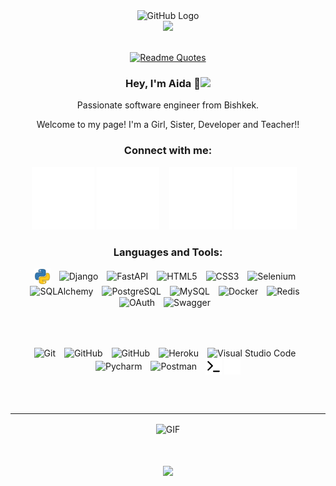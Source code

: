 <div align="center">
<img src="https://github.com/raghavk16/raghavk16/blob/master/octo.gif" alt="GitHub Logo" width="150" height="150" />
</div>

<div align="center">
<img src="https://readme-typing-svg.demolab.com?font=Inconsolata&weight=500&size=50&duration=4000&pause=300&color=F67AC0&center=true&vCenter=true&multiline=true&repeat=false&random=false&width=1300&height=140&lines=Hello+hello;from+a+tech+girl+and+python+lover+%E2%9C%A9" width="70%" />
<br><br>

[![Readme Quotes](https://quotes-github-readme.vercel.app/api?type=horizontal&theme=dracula)](https://github.com/piyushsuthar/github-readme-quotes)

### Hey, I'm Aida 🩷<img src="https://media.giphy.com/media/mGcNjsfWAjY5AEZNw6/giphy.gif" width="50">


Passionate software engineer from Bishkek.

Welcome to my page!
I'm a Girl, Sister, Developer and Teacher!!

### Connect with me:

[![website](./img/icons8-gmail-2.svg)](https://www.youtube.com/channel/UCju-cFSDZEKTS6SJJApA48g#gh-light-mode-only)
[![website](./img/icons8-gmail-2.svg)](https://www.youtube.com/channel/UCju-cFSDZEKTS6SJJApA48g#gh-dark-mode-only)
&nbsp;&nbsp;
[![website](./img/icons8-линкедин.svg)](https://www.linkedin.com/in/aida-osmonova#gh-light-mode-only)
[![website](./img/icons8-линкедин.svg)](https://www.linkedin.com/in/aida-osmonova#gh-dark-mode-only)
&nbsp;&nbsp;



### Languages and Tools:

<div style="text-align: center;">
  <img align="center" alt="Python" width="26px" src="img/4518857_python_icon.svg" style="padding-right:10px;" />
  <img align="center" alt="Django" width="26px" src="https://cdn.jsdelivr.net/gh/devicons/devicon@latest/icons/django/django-plain.svg" style="padding-right:10px;" />
  <img align="center" alt="FastAPI" width="26px" src="https://cdn.jsdelivr.net/gh/devicons/devicon@latest/icons/fastapi/fastapi-original.svg" style="padding-right:10px;" />
  <img align="center" alt="HTML5" width="26px" src="https://cdn.jsdelivr.net/gh/devicons/devicon/icons/html5/html5-original.svg" style="padding-right:10px;" />
  <img align="center" alt="CSS3" width="26px" src="https://cdn.jsdelivr.net/gh/devicons/devicon/icons/css3/css3-original.svg" style="padding-right:10px;" />
  <img align="center" alt="Selenium" width="26px" src="https://cdn.jsdelivr.net/gh/devicons/devicon@latest/icons/selenium/selenium-original.svg" style="padding-right:10px;" />
  <img align="center" alt="SQLAlchemy" width="26px" src="https://cdn.jsdelivr.net/gh/devicons/devicon@latest/icons/sqlalchemy/sqlalchemy-original.svg" style="padding-right:10px;" />
  <img align="center" alt="PostgreSQL" width="26px" src="https://cdn.jsdelivr.net/gh/devicons/devicon@latest/icons/postgresql/postgresql-original.svg" style="padding-right:10px;" />
  <img align="center" alt="MySQL" width="26px" src="https://cdn.jsdelivr.net/gh/devicons/devicon/icons/mysql/mysql-original.svg" style="padding-right:10px;" />
  <img align="center" alt="Docker" width="26px" src="https://cdn.jsdelivr.net/gh/devicons/devicon@latest/icons/docker/docker-original.svg" style="padding-right:10px;" />
  <img align="center" alt="Redis" width="26px" src="https://cdn.jsdelivr.net/gh/devicons/devicon@latest/icons/redis/redis-original.svg" style="padding-right:10px;" />
  <img align="center" alt="OAuth" width="26px" src="https://cdn.jsdelivr.net/gh/devicons/devicon@latest/icons/oauth/oauth-original.svg" style="padding-right:10px;" />
  <img align="center" alt="Swagger" width="26px" src="https://cdn.jsdelivr.net/gh/devicons/devicon@latest/icons/swagger/swagger-original.svg" style="padding-right:10px;" />
  
  <br><br>
  
  <img align="center" alt="Git" width="26px" src="https://cdn.jsdelivr.net/gh/devicons/devicon/icons/git/git-original.svg" style="padding-right:10px;" />
  <img align="center" alt="GitHub" width="26px" src="https://user-images.githubusercontent.com/3369400/139447912-e0f43f33-6d9f-45f8-be46-2df5bbc91289.png" style="padding-right:10px;" />
  <img align="center" alt="GitHub" width="26px" src="https://user-images.githubusercontent.com/3369400/139448065-39a229ba-4b06-434b-bc67-616e2ed80c8f.png" style="padding-right:10px;" />
  <img align="center" alt="Heroku" width="26px" src="https://cdn.jsdelivr.net/gh/devicons/devicon@latest/icons/heroku/heroku-original.svg" style="padding-right:10px;" />
  <img align="center" alt="Visual Studio Code" width="26px" src="https://cdn.jsdelivr.net/gh/devicons/devicon/icons/vscode/vscode-original.svg" style="padding-right:10px;" />
  <img align="center" alt="Pycharm" width="26px" src="https://cdn.jsdelivr.net/gh/devicons/devicon@latest/icons/pycharm/pycharm-original.svg" style="padding-right:10px;" />
  <img align="center" alt="Postman" width="26px" src="https://cdn.jsdelivr.net/gh/devicons/devicon@latest/icons/postman/postman-original.svg" style="padding-right:10px;" />
  <img align="center" alt="Terminal" width="26px" src="./img/terminal-light.svg" />
  <img align="center" alt="Terminal" width="26px" src="./img/terminal-dark.svg" />
  
  <br><br>
</div>


---

<img align="center" alt="GIF" src="https://media.giphy.com/media/hrSFdM4rg8VFpXyz2m/giphy.gif" />

<br><br>
<img align="center" src="https://media.giphy.com/media/VgCDAzcKvsR6OM0uWg/giphy.gif" width="50">


